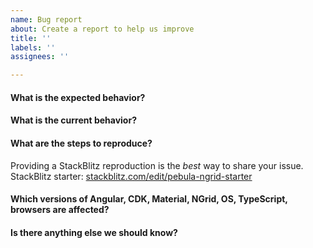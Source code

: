 ```yaml
---
name: Bug report
about: Create a report to help us improve
title: ''
labels: ''
assignees: ''

---
```


#### What is the expected behavior?


#### What is the current behavior?


#### What are the steps to reproduce?
Providing a StackBlitz reproduction is the *best* way to share your issue. <br/>
StackBlitz starter: [stackblitz.com/edit/pebula-ngrid-starter](https://stackblitz.com/edit/pebula-ngrid-starter?file=app%2Fapp.component.ts)<br/>


#### Which versions of Angular, CDK, Material, NGrid, OS, TypeScript, browsers are affected?


#### Is there anything else we should know?
